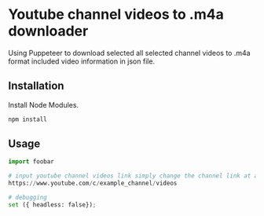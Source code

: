 # Youtube channel videos to .m4a downloader

Using Puppeteer to download selected all selected channel videos to .m4a format included video information in json file.

## Installation

Install Node Modules.

```bash
npm install
```

## Usage

```python
import foobar

# input youtube channel videos link simply change the channel link at app.js
https://www.youtube.com/c/example_channel/videos

# debugging
set ({ headless: false});
```
